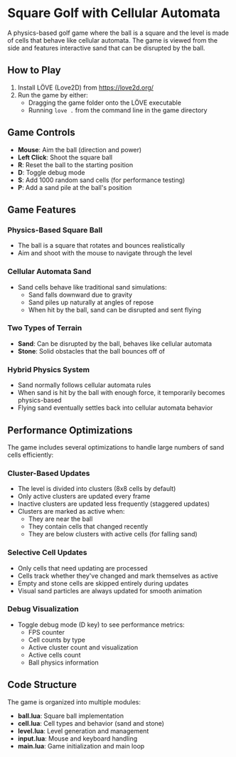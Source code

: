 # Square Golf with Cellular Automata

A physics-based golf game where the ball is a square and the level is made of cells that behave like cellular automata. The game is viewed from the side and features interactive sand that can be disrupted by the ball.

## How to Play

1. Install LÖVE (Love2D) from https://love2d.org/
2. Run the game by either:
   - Dragging the game folder onto the LÖVE executable
   - Running `love .` from the command line in the game directory

## Game Controls

- **Mouse**: Aim the ball (direction and power)
- **Left Click**: Shoot the square ball
- **R**: Reset the ball to the starting position
- **D**: Toggle debug mode
- **S**: Add 1000 random sand cells (for performance testing)
- **P**: Add a sand pile at the ball's position

## Game Features

### Physics-Based Square Ball
- The ball is a square that rotates and bounces realistically
- Aim and shoot with the mouse to navigate through the level

### Cellular Automata Sand
- Sand cells behave like traditional sand simulations:
  - Sand falls downward due to gravity
  - Sand piles up naturally at angles of repose
  - When hit by the ball, sand can be disrupted and sent flying

### Two Types of Terrain
- **Sand**: Can be disrupted by the ball, behaves like cellular automata
- **Stone**: Solid obstacles that the ball bounces off of

### Hybrid Physics System
- Sand normally follows cellular automata rules
- When sand is hit by the ball with enough force, it temporarily becomes physics-based
- Flying sand eventually settles back into cellular automata behavior

## Performance Optimizations

The game includes several optimizations to handle large numbers of sand cells efficiently:

### Cluster-Based Updates
- The level is divided into clusters (8x8 cells by default)
- Only active clusters are updated every frame
- Inactive clusters are updated less frequently (staggered updates)
- Clusters are marked as active when:
  - They are near the ball
  - They contain cells that changed recently
  - They are below clusters with active cells (for falling sand)

### Selective Cell Updates
- Only cells that need updating are processed
- Cells track whether they've changed and mark themselves as active
- Empty and stone cells are skipped entirely during updates
- Visual sand particles are always updated for smooth animation

### Debug Visualization
- Toggle debug mode (D key) to see performance metrics:
  - FPS counter
  - Cell counts by type
  - Active cluster count and visualization
  - Active cells count
  - Ball physics information

## Code Structure

The game is organized into multiple modules:
- **ball.lua**: Square ball implementation
- **cell.lua**: Cell types and behavior (sand and stone)
- **level.lua**: Level generation and management
- **input.lua**: Mouse and keyboard handling
- **main.lua**: Game initialization and main loop
